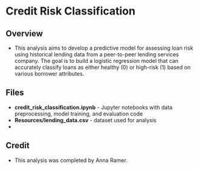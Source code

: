 # Credit Risk Classification

## Overview
- This analysis aims to develop a predictive model for assessing loan risk using historical lending data from a peer-to-peer lending services company. The goal is to build a logistic regression model that can accurately classify loans as either healthy (0) or high-risk (1) based on various borrower attributes.

## Files
- **credit_risk_classification.ipynb** - Jupyter notebooks with data preprocessing, model training, and evaluation code
- **Resources/lending_data.csv** -  dataset used for analysis
- 
## Credit
- This analysis was completed by Anna Ramer.
